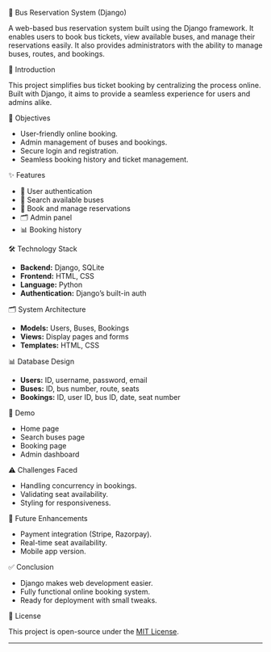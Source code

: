 🚌 Bus Reservation System (Django)

A web-based bus reservation system built using the Django framework. It enables users to book bus tickets, view available buses, and manage their reservations easily. It also provides administrators with the ability to manage buses, routes, and bookings.

🚀 Introduction

This project simplifies bus ticket booking by centralizing the process online. Built with Django, it aims to provide a seamless experience for users and admins alike.

🎯 Objectives

- User-friendly online booking.
- Admin management of buses and bookings.
- Secure login and registration.
- Seamless booking history and ticket management.

✨ Features

- 🔐 User authentication
- 🔎 Search available buses
- 📝 Book and manage reservations
- 🗂️ Admin panel
- 📊 Booking history

🛠️ Technology Stack

- **Backend:** Django, SQLite
- **Frontend:** HTML, CSS
- **Language:** Python
- **Authentication:** Django’s built-in auth

🗂️ System Architecture

- **Models:** Users, Buses, Bookings
- **Views:** Display pages and forms
- **Templates:** HTML, CSS 

📊 Database Design

- **Users:** ID, username, password, email
- **Buses:** ID, bus number, route, seats
- **Bookings:** ID, user ID, bus ID, date, seat number

📸 Demo 

- Home page
- Search buses page
- Booking page
- Admin dashboard

⚠️ Challenges Faced

- Handling concurrency in bookings.
- Validating seat availability.
- Styling for responsiveness.

🔮 Future Enhancements

- Payment integration (Stripe, Razorpay).
- Real-time seat availability.
- Mobile app version.

✅ Conclusion

- Django makes web development easier.
- Fully functional online booking system.
- Ready for deployment with small tweaks.

📄 License

This project is open-source under the [MIT License](LICENSE).

---

